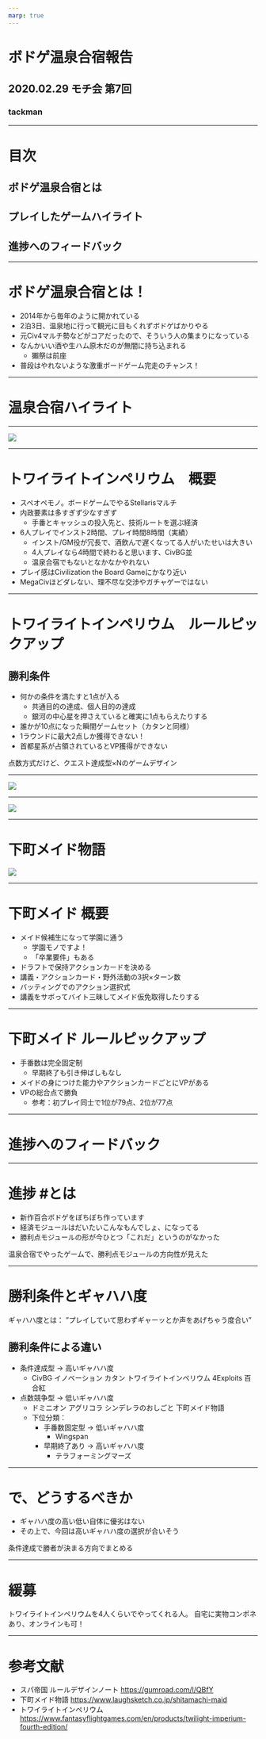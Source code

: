 ```yaml
---
marp: true
---
```


# ボドゲ温泉合宿報告

## 2020.02.29 モチ会 第7回

### tackman

---

# 目次

## ボドゲ温泉合宿とは

## プレイしたゲームハイライト

## 進捗へのフィードバック

---

# ボドゲ温泉合宿とは！

- 2014年から毎年のように開かれている
- 2泊3日、温泉地に行って観光に目もくれずボドゲばかりやる
- 元Civ4マルチ勢などがコアだったので、そういう人の集まりになっている
- なんかいい酒や生ハム原木だのが無闇に持ち込まれる
  - 獺祭は前座
- 普段はやれないような激重ボードゲーム完走のチャンス！

---

# 温泉合宿ハイライト

---

![](./img/twi.jpg)

---

# トワイライトインペリウム　概要

- スペオペモノ。ボードゲームでやるStellarisマルチ
- 内政要素は多すぎず少なすぎず
  - 手番とキャッシュの投入先と、技術ルートを選ぶ経済
- 6人プレイでインスト2時間、プレイ時間8時間（実績）
  - インスト/GM役が冗長で、酒飲んで遅くなってる人がいたせいは大きい
  - 4人プレイなら4時間で終わると思います、CivBG並
  - 温泉合宿でもないとなかなかやれない
- プレイ感はCivilization the Board Gameにかなり近い
- MegaCivほどダレない、理不尽な交渉やガチャゲーではない

---

# トワイライトインペリウム　ルールピックアップ

## 勝利条件

- 何かの条件を満たすと1点が入る
  - 共通目的の達成、個人目的の達成
  - 銀河の中心星を押さえていると確実に1点もらえたりする
- 誰かが10点になった瞬間ゲームセット（カタンと同様）
- 1ラウンドに最大2点しか獲得できない！
- 首都星系が占領されているとVP獲得ができない

点数方式だけど、クエスト達成型×Nのゲームデザイン

---

![](img/fleets.jpg)

---

![](img/deathstar.jpg)

---

# 下町メイド物語

![](img/shitamachi.jpg)

---

# 下町メイド 概要

- メイド候補生になって学園に通う
  - 学園モノですよ！
  - 「卒業要件」もある
- ドラフトで保持アクションカードを決める
- 講義・アクションカード・野外活動の3択×ターン数
- バッティングでのアクション選択式
- 講義をサボってバイト三昧してメイド仮免取得したりする

---

# 下町メイド ルールピックアップ

- 手番数は完全固定制
  - 早期終了も引き伸ばしもなし
- メイドの身につけた能力やアクションカードごとにVPがある
- VPの総合点で勝負
  - 参考：初プレイ同士で1位が79点、2位が77点

---

# 進捗へのフィードバック

---

# 進捗 #とは

- 新作百合ボドゲをぼちぼち作っています
- 経済モジュールはだいたいこんなもんでしょ、になってる
- 勝利点モジュールの形が今ひとつ「これだ」というのがなかった

温泉合宿でやったゲームで、勝利点モジュールの方向性が見えた

---

# 勝利条件とギャハハ度

ギャハハ度とは： ”プレイしていて思わずギャーッとか声をあげちゃう度合い”

## 勝利条件による違い

- 条件達成型 → 高いギャハハ度
  -  CivBG イノベーション カタン トワイライトインペリウム 4Exploits 百合紅
- 点数競争型 → 低いギャハハ度
  - ドミニオン アグリコラ シンデレラのおしごと 下町メイド物語
  - 下位分類：
    - 手番数固定型 → 低いギャハハ度
      - Wingspan
    - 早期終了あり → 高いギャハハ度
      - テラフォーミングマーズ

---

# で、どうするべきか

- ギャハハ度の高い低い自体に優劣はない
- その上で、今回は高いギャハハ度の選択が合いそう

 条件達成で勝者が決まる方向でまとめる

---

# 緩募

トワイライトインペリウムを4人くらいでやってくれる人。
自宅に実物コンポネあり、オンラインも可！

---

# 参考文献

- スパ帝国 ルールデザインノート https://gumroad.com/l/QBfY
- 下町メイド物語 https://www.laughsketch.co.jp/shitamachi-maid
- トワイライトインペリウム https://www.fantasyflightgames.com/en/products/twilight-imperium-fourth-edition/